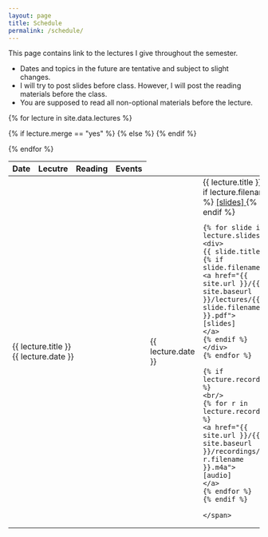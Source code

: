 ```yaml
---
layout: page
title: Schedule
permalink: /schedule/
---
```


This page contains link to the lectures I give throughout the semester. 

<ul>
<li>Dates and topics in the future are tentative and subject to slight changes.</li>
<li> I will try to post slides before class. However, I will post the reading materials before the class.</li>
<li> You are supposed to read all non-optional materials <span class="alert">before</span> the lecture.</li>
</ul>

<table width="100%">
<colgroup>
<col width="10%" />
<col width="30%" />
<col width="30%" />
<col width="30%" />
</colgroup>
<thead>
<tr>
<th>Date</th>
<th>Lecutre</th>
<th>Reading</th>
<th>Events</th>
</tr>
</thead>
<tbody>

{% for lecture in site.data.lectures %}
<tr>
{% if lecture.merge == "yes" %}
<td colspan="4" class="merged-cell">
{{ lecture.title }} <br/> {{ lecture.date }}
</td>
{% else %}


<td class="lecdate">
   {{ lecture.date }}
</td>

<td class="lecdate">
    <span>
    {{ lecture.title }}
    {% if lecture.filename %}
    <a href="{{ site.url }}/{{ site.baseurl }}/lectures/{{ lecture.filename }}.pdf">
    [slides]
    </a> 
    {% endif %}
     
    
    {% for slide in lecture.slides %}
    <div>
    {{ slide.title }}
    {% if slide.filename %}
    <a href="{{ site.url }}/{{ site.baseurl }}/lectures/{{ slide.filename }}.pdf">
    [slides]
    </a>
    {% endif %}
    </div> 
    {% endfor %}
    
    {% if lecture.recordings %}
    <br/>
    {% for r in lecture.recordings %}
    <a href="{{ site.url }}/{{ site.baseurl }}/recordings/{{ r.filename }}.m4a">
    [audio]
    </a>
    {% endfor %}
    {% endif %}
    
    </span>
</td>

<td class="lecdate">
{% for reading in lecture.readings %}
    <div> 
    {% if reading.ref %} <b>[{{ reading.ref }}]</b> {% endif %} 
    {% if reading.url %}
    {% if reading.absolute == "yes" %} <a href="{{ reading.url }}">{{ reading.title }}</a> 
    {% else %}
    <a href="{{ site.baseurl }}/{{ reading.url }}">{{ reading.title }}</a>
    {% endif %}
    {% else %} 
    {{ reading.title }}
    {% endif %}
    {% if reading.note %} 
    <i> {{ reading.note }} </i> {% endif %} 
    {% if reading.optional == "yes" %} 
    <i> (Optional) </i> {% endif %}
    </div>
{% endfor %}
</td>

<td class="lecdate">
{% for deadline in lecture.deadlines %}
    <div class="deadline"> {{ deadline.title }} </div>
{% endfor %}
</td>
{% endif %}

</tr>

{% endfor %}



</tbody>
</table>